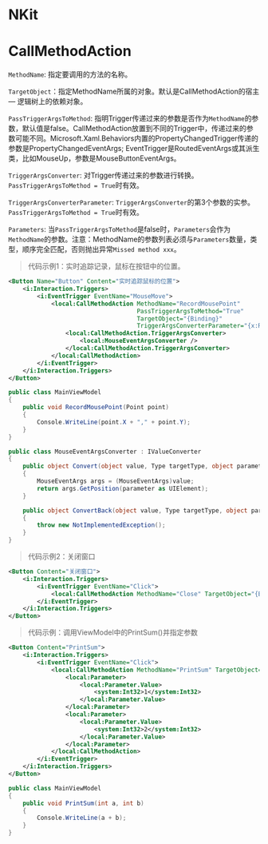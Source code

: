 # NKit

# CallMethodAction

`MethodName`: 指定要调用的方法的名称。

`TargetObject`：指定MethodName所属的对象。默认是CallMethodAction的宿主 — 逻辑树上的依赖对象。

`PassTriggerArgsToMethod`: 指明Trigger传递过来的参数是否作为`MethodName`的参数，默认值是false。CallMethodAction放置到不同的Trigger中，传递过来的参数可能不同。Microsoft.Xaml.Behaviors内置的PropertyChangedTrigger传递的参数是PropertyChangedEventArgs; EventTrigger是RoutedEventArgs或其派生类，比如MouseUp，参数是MouseButtonEventArgs。

`TriggerArgsConverter`: 对Trigger传递过来的参数进行转换。`PassTriggerArgsToMethod = True`时有效。

`TriggerArgsConverterParameter`: `TriggerArgsConverter`的第3个参数的实参。`PassTriggerArgsToMethod = True`时有效。

`Parameters`: 当`PassTriggerArgsToMethod`是false时，`Parameters`会作为`MethodName`的参数。注意：MethodName的参数列表必须与`Parameters`数量，类型，顺序完全匹配，否则抛出异常`Missed method xxx`。

> 代码示例1：实时追踪记录，鼠标在按钮中的位置。

```xml
<Button Name="Button" Content="实时追踪鼠标的位置">
    <i:Interaction.Triggers>
        <i:EventTrigger EventName="MouseMove">
            <local:CallMethodAction MethodName="RecordMousePoint"
                                    PassTriggerArgsToMethod="True"
                                    TargetObject="{Binding}"
                                    TriggerArgsConverterParameter="{x:Reference Button}">
                <local:CallMethodAction.TriggerArgsConverter>
                    <local:MouseEventArgsConverter />
                </local:CallMethodAction.TriggerArgsConverter>
            </local:CallMethodAction>
        </i:EventTrigger>
    </i:Interaction.Triggers>
</Button>
```

```c#
public class MainViewModel
{
    public void RecordMousePoint(Point point)
    {
        Console.WriteLine(point.X + "," + point.Y);
    }
}

public class MouseEventArgsConverter : IValueConverter
{
    public object Convert(object value, Type targetType, object parameter, CultureInfo culture)
    {
        MouseEventArgs args = (MouseEventArgs)value;
        return args.GetPosition(parameter as UIElement);
    }

    public object ConvertBack(object value, Type targetType, object parameter, CultureInfo culture)
    {
        throw new NotImplementedException();
    }
}
```

> 代码示例2：关闭窗口

```xml
<Button Content="关闭窗口">
    <i:Interaction.Triggers>
        <i:EventTrigger EventName="Click">
            <local:CallMethodAction MethodName="Close" TargetObject="{Binding RelativeSource={RelativeSource AncestorType=Window}}" />
        </i:EventTrigger>
    </i:Interaction.Triggers>
</Button>
```

> 代码示例：调用ViewModel中的PrintSum()并指定参数

```xml
<Button Content="PrintSum">
    <i:Interaction.Triggers>
        <i:EventTrigger EventName="Click">
            <local:CallMethodAction MethodName="PrintSum" TargetObject="{Binding}">
                <local:Parameter>
                    <local:Parameter.Value>
                        <system:Int32>1</system:Int32>
                    </local:Parameter.Value>
                </local:Parameter>
                <local:Parameter>
                    <local:Parameter.Value>
                        <system:Int32>2</system:Int32>
                    </local:Parameter.Value>
                </local:Parameter>
            </local:CallMethodAction>
        </i:EventTrigger>
    </i:Interaction.Triggers>
</Button>
```

```c#
public class MainViewModel
{
    public void PrintSum(int a, int b)
    {
        Console.WriteLine(a + b);
    }
}
```


